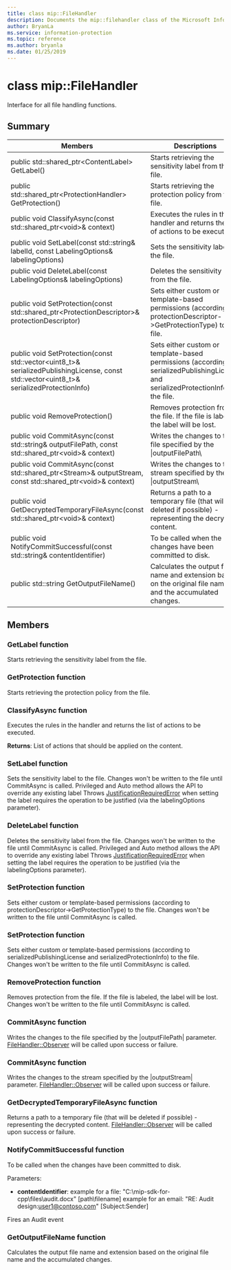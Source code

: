 ```yaml
---
title: class mip::FileHandler 
description: Documents the mip::filehandler class of the Microsoft Information Protection (MIP) SDK.
author: BryanLa
ms.service: information-protection
ms.topic: reference
ms.author: bryanla
ms.date: 01/25/2019
---
```


# class mip::FileHandler 
Interface for all file handling functions.
  
## Summary
 Members                        | Descriptions                                
--------------------------------|---------------------------------------------
public std::shared_ptr\<ContentLabel\> GetLabel()  |  Starts retrieving the sensitivity label from the file.
public std::shared_ptr\<ProtectionHandler\> GetProtection()  |  Starts retrieving the protection policy from the file.
public void ClassifyAsync(const std::shared_ptr\<void\>& context)  |  Executes the rules in the handler and returns the list of actions to be executed.
public void SetLabel(const std::string& labelId, const LabelingOptions& labelingOptions)  |  Sets the sensitivity label to the file.
public void DeleteLabel(const LabelingOptions& labelingOptions)  |  Deletes the sensitivity label from the file.
public void SetProtection(const std::shared_ptr\<ProtectionDescriptor\>& protectionDescriptor)  |  Sets either custom or template-based permissions (according to protectionDescriptor->GetProtectionType) to the file.
public void SetProtection(const std::vector\<uint8_t\>& serializedPublishingLicense, const std::vector\<uint8_t\>& serializedProtectionInfo)  |  Sets either custom or template-based permissions (according to serializedPublishingLicense and serializedProtectionInfo) to the file.
public void RemoveProtection()  |  Removes protection from the file. If the file is labeled, the label will be lost.
public void CommitAsync(const std::string& outputFilePath, const std::shared_ptr\<void\>& context) | Writes the changes to the file specified by the \|outputFilePath\ |  parameter.
public void CommitAsync(const std::shared_ptr\<Stream\>& outputStream, const std::shared_ptr\<void\>& context) | Writes the changes to the stream specified by the \|outputStream\ |  parameter.
public void GetDecryptedTemporaryFileAsync(const std::shared_ptr\<void\>& context)  |  Returns a path to a temporary file (that will be deleted if possible) - representing the decrypted content.
public void NotifyCommitSuccessful(const std::string& contentIdentifier)  |  To be called when the changes have been committed to disk.
public std::string GetOutputFileName()  |  Calculates the output file name and extension based on the original file name and the accumulated changes.
  
## Members
  
### GetLabel function
Starts retrieving the sensitivity label from the file.
  
### GetProtection function
Starts retrieving the protection policy from the file.
  
### ClassifyAsync function
Executes the rules in the handler and returns the list of actions to be executed.

  
**Returns**: List of actions that should be applied on the content.
  
### SetLabel function
Sets the sensitivity label to the file.
Changes won't be written to the file until CommitAsync is called. Privileged and Auto method allows the API to override any existing label 
Throws [JustificationRequiredError](class_mip_justificationrequirederror.md) when setting the label requires the operation to be justified (via the labelingOptions parameter).
  
### DeleteLabel function
Deletes the sensitivity label from the file.
Changes won't be written to the file until CommitAsync is called. Privileged and Auto method allows the API to override any existing label 
Throws [JustificationRequiredError](class_mip_justificationrequirederror.md) when setting the label requires the operation to be justified (via the labelingOptions parameter).
  
### SetProtection function
Sets either custom or template-based permissions (according to protectionDescriptor->GetProtectionType) to the file.
Changes won't be written to the file until CommitAsync is called.
  
### SetProtection function
Sets either custom or template-based permissions (according to serializedPublishingLicense and serializedProtectionInfo) to the file.
Changes won't be written to the file until CommitAsync is called.
  
### RemoveProtection function
Removes protection from the file. If the file is labeled, the label will be lost.
Changes won't be written to the file until CommitAsync is called.
  
### CommitAsync function
Writes the changes to the file specified by the |outputFilePath| parameter.
[FileHandler::Observer](class_mip_filehandler_observer.md) will be called upon success or failure.
  
### CommitAsync function
Writes the changes to the stream specified by the |outputStream| parameter.
[FileHandler::Observer](class_mip_filehandler_observer.md) will be called upon success or failure.
  
### GetDecryptedTemporaryFileAsync function
Returns a path to a temporary file (that will be deleted if possible) - representing the decrypted content.
[FileHandler::Observer](class_mip_filehandler_observer.md) will be called upon success or failure.
  
### NotifyCommitSuccessful function
To be called when the changes have been committed to disk.

Parameters:  
* **contentIdentifier**: example for a file: "C:\mip-sdk-for-cpp\files\audit.docx" [path\filename] example for an email: "RE: Audit design:user1@contoso.com" [Subject:Sender] 


Fires an Audit event
  
### GetOutputFileName function
Calculates the output file name and extension based on the original file name and the accumulated changes.